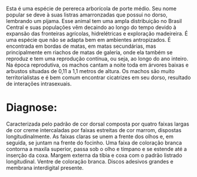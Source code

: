 ﻿Esta é uma espécie de perereca arborícola de porte médio. Seu nome popular se deve à suas listras amarronzadas que possui no dorso, lembrando um pijama. Esse animal tem uma ampla distribuição no Brasil Central e suas populações vêm decaindo ao longo do tempo devido à expansão das fronteiras agrícolas, hidrelétricas e exploração madeireira. É uma espécie que não se adapta bem em ambientes antropizados.
É encontrada em bordas de matas, em matas secundárias, mas principalmente em riachos de matas de galeria, onde ela também se reproduz e tem uma reprodução contínua, ou seja, ao longo do ano inteiro. Na época reprodutiva, os machos cantam a noite toda em árvores baixas e arbustos situadas de 0,11 a  1,1 metros de altura. Os machos são muito territorialistas e é bem comum encontrar cicatrizes em seu dorso, resultado de <glossario>interações intrasexuais</glossario>.


# Diagnose:
Caracterizada pelo padrão de cor dorsal composta por quatro faixas largas de cor creme intercaladas por faixas estreitas de cor marrom, dispostas longitudinalmente. As faixas claras se unem a frente dos olhos e, em seguida, se juntam na frente do focinho. Uma faixa de coloração branca contorna a maxila superior, passa sob o olho e tímpano e se estende até a inserção da coxa. Margem externa da tíbia e coxa com o padrão listrado longitudinal. Ventre de coloração branca. Discos adesivos grandes e membrana interdigital presente.